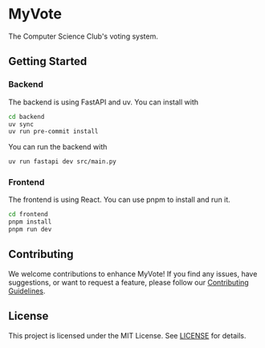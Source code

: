 # MyVote
The Computer Science Club's voting system.

## Getting Started

### Backend

The backend is using FastAPI and uv. You can install with

```sh
cd backend
uv sync
uv run pre-commit install
```

You can run the backend with

```sh
uv run fastapi dev src/main.py
```

### Frontend

The frontend is using React. You can use pnpm to install and run it.

```sh
cd frontend
pnpm install
pnpm run dev
```

## Contributing

We welcome contributions to enhance MyVote! If you find any issues, have suggestions, or want to request a feature, please follow our [Contributing Guidelines](https://github.com/compsci-adl/.github/blob/main/CONTRIBUTING.md).

## License

This project is licensed under the MIT License.
See [LICENSE](LICENSE) for details.

